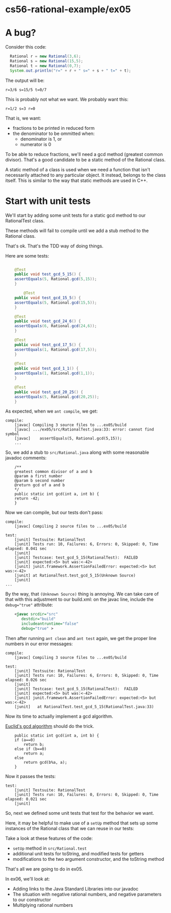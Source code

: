 # cs56-rational-example/ex05


# A bug?

Consider this code:

```Java
  Rational r = new Rational(3,6);
  Rational s = new Rational(15,5);
  Rational t = new Rational(0,7);
  System.out.println("r=" + r + " s=" + s + " t=" + t);
```

The output will be:

```
r=3/6 s=15/5 t=0/7
```

This is probably not what we want.  We probably want this:

```
r=1/2 s=3 r=0
```

That is, we want:

* fractions to be printed in reduced form
* the denominator to be ommitted when:
    * denominator is 1, or
    * numerator is 0

To be able to reduce fractions, we'll need a gcd method (greatest common divisor).
That's a good candidate to be a static method of the Rational class.


A static method of a class is used when we need a function that isn't necessarily
attached to any particular object.  It instead, belongs to the class itself.
This is similar to the way that static methods are used in C++.

# Start with unit tests

We'll start by adding some unit tests for a static gcd method to our RationalTest class.

These methods will fail to compile until we add a stub method to the Rational class.

That's ok.  That's the TDD way of doing things.

Here are some tests:

```Java

    @Test
    public void test_gcd_5_15() {
	assertEquals(5, Rational.gcd(5,15));
    }

        @Test
    public void test_gcd_15_5() {
	assertEquals(5, Rational.gcd(15,5));
    }

    @Test
    public void test_gcd_24_6() {
	assertEquals(6, Rational.gcd(24,6));
    }

    @Test
    public void test_gcd_17_5() {
	assertEquals(1, Rational.gcd(17,5));
    }
    
    @Test
    public void test_gcd_1_1() {
	assertEquals(1, Rational.gcd(1,1));
    }

    @Test
    public void test_gcd_20_25() {
	assertEquals(5, Rational.gcd(20,25));
    }
```

As expected, when we `ant compile`, we get:

```
compile:
    [javac] Compiling 3 source files to ...ex05/build
    [javac] .../ex05/src/RationalTest.java:33: error: cannot find symbol
    [javac]    assertEquals(5, Rational.gcd(5,15));
    ...
```

So, we add a stub to `src/Rational.java` along with some reasonable javadoc comments:

```
    /** 
	greatest common divisor of a and b
	@param a first number
	@param b second number
	@return gcd of a and b
    */
    public static int gcd(int a, int b) {
	return -42;
    }
```

Now we can compile, but our tests don't pass:

```
compile:
    [javac] Compiling 2 source files to ...ex05/build

test:
    [junit] Testsuite: RationalTest
    [junit] Tests run: 10, Failures: 6, Errors: 0, Skipped: 0, Time elapsed: 0.041 sec
    [junit]
    [junit] Testcase: test_gcd_5_15(RationalTest):	FAILED
    [junit] expected:<5> but was:<-42>
    [junit] junit.framework.AssertionFailedError: expected:<5> but was:<-42>
    [junit] at RationalTest.test_gcd_5_15(Unknown Source)
    [junit]
...				
```

By the way, that `(Unknown Source)` thing is annoying.  We can take care of that with this adjustment to our build.xml: on the javac line, include the `debug="true"` attribute:

```xml
    <javac srcdir="src"
	   destdir="build"
	   includeantruntime="false"
	   debug="true" >

```

Then after running `ant clean` and `ant test` again, we get the proper line numbers in our error messages:

```
compile:
    [javac] Compiling 3 source files to ...ex05/build

test:
    [junit] Testsuite: RationalTest
    [junit] Tests run: 10, Failures: 6, Errors: 0, Skipped: 0, Time elapsed: 0.026 sec
    [junit]
    [junit] Testcase: test_gcd_5_15(RationalTest):	FAILED
    [junit] expected:<5> but was:<-42>
    [junit] junit.framework.AssertionFailedError: expected:<5> but was:<-42>
    [junit]   at RationalTest.test_gcd_5_15(RationalTest.java:33)
```

Now its time to actually implement a gcd algorithm.

[Euclid's gcd algorithm](https://en.wikipedia.org/wiki/Euclidean_algorithm) should do the trick.

```
    public static int gcd(int a, int b) {
	if (a==0)
	    return b;
	else if (b==0)
	    return a;
	else
	    return gcd(b%a, a);
    }
```

Now it passes the tests:

```
test:
    [junit] Testsuite: RationalTest
    [junit] Tests run: 10, Failures: 0, Errors: 0, Skipped: 0, Time elapsed: 0.021 sec
    [junit]
```

So, next we defined some unit tests that test for the behavior we want.

Here, it may be helpful to make use of a `setUp` method that sets up some
instances of the Rational class that we can reuse in our tests:

Take a look at these features of the code:

* `setUp` method in `src/Rational.test`
* additional unit tests for toString, and modified tests for getters
* modifications to the two argument constructor, and the toString method

That's all we are going to do in ex05.

In ex06, we'll look at:

* Adding links to the Java Standard Libraries into our javadoc
* The situation with negative rational numbers, and negative parameters to our constructor
* Multiplying rational numbers